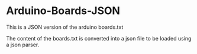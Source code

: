 # Arduino-Boards-JSON
This is a JSON version of the arduino boards.txt

The content of the boards.txt is converted into a json file to be loaded using a json parser. 
